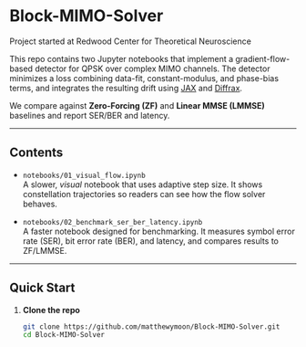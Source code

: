 # Block-MIMO-Solver
Project started at Redwood Center for Theoretical Neuroscience

This repo contains two Jupyter notebooks that implement a gradient-flow-based detector
for QPSK over complex MIMO channels. The detector minimizes a loss combining
data-fit, constant-modulus, and phase-bias terms, and integrates the resulting drift
using [JAX](https://github.com/google/jax) and [Diffrax](https://github.com/patrick-kidger/diffrax).

We compare against **Zero-Forcing (ZF)** and **Linear MMSE (LMMSE)** baselines and
report SER/BER and latency.

---

## Contents

- `notebooks/01_visual_flow.ipynb`  
  A slower, *visual* notebook that uses adaptive step size. It shows constellation
  trajectories so readers can see how the flow solver behaves.

- `notebooks/02_benchmark_ser_ber_latency.ipynb`  
  A faster notebook designed for benchmarking. It measures symbol error rate (SER),
  bit error rate (BER), and latency, and compares results to ZF/LMMSE.

---

## Quick Start

1. **Clone the repo**
   ```bash
   git clone https://github.com/matthewymoon/Block-MIMO-Solver.git
   cd Block-MIMO-Solver
